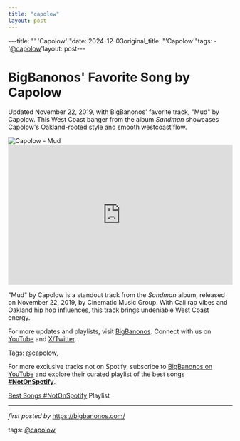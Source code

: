```yaml
---
title: "capolow"
layout: post
---
```

---title: "' 'Capolow''"date: 2024-12-03original_title: "'Capolow'"tags:  - '[@capolow](/tags/capolow/)'layout: post---<!-- Post Title --><h1 >BigBanonos' Favorite Song by Capolow</h1> <!-- Introductory Text --><p >Updated November 22, 2019, with BigBanonos' favorite track, "Mud" by Capolow. This West Coast banger from the album *Sandman* showcases Capolow's Oakland-rooted style and smooth westcoast flow.</p> <!-- Featured Image --><div > <img src="https://townsquare.media/site/812/files/2020/03/capolow.jpg?w=780&q=75" alt="Capolow - Mud" /></div> <!-- YouTube Video Embed --><div > <iframe width="100%" height="315" src="https://www.youtube.com/embed/e9tNRARuPmA" title="Capolow - MUD (OFFICIAL MUSIC VIDEO) | Dir. ShotBy806Nick" frameborder="0" allow="accelerometer; autoplay; clipboard-write; encrypted-media; gyroscope; picture-in-picture; web-share" referrerpolicy="strict-origin-when-cross-origin" allowfullscreen></iframe></div> <!-- Song Information --><div > <p>"Mud" by Capolow is a standout track from the *Sandman* album, released on November 22, 2019, by Cinematic Music Group. With Cali rap vibes and Oakland hip hop influences, this track brings undeniable West Coast energy.</p></div> <!-- Footer Links --><div > <p>For more updates and playlists, visit <a href="https://bigbanonos.com/" target="_blank">BigBanonos</a>. Connect with us on <a href="https://www.youtube.com/[@BigBanonos](/tags/BigBanonos/)" target="_blank">YouTube</a> and <a href="https://x.com/bigbanonos" target="_blank">X/Twitter</a>.</p></div> <!-- Tags --><p >Tags: [@capolow](/tags/capolow/),</p><!--Subscribe and Playlist Links--><div>    <p>For more exclusive tracks not on Spotify, subscribe to <a href="https://www.youtube.com/[@BigBanonos](/tags/BigBanonos/)" target="_blank">BigBanonos on YouTube</a> and explore their curated playlist of the best songs <strong>[#NotOnSpotify](/tags/NotOnSpotify/)</strong>.</p>    <p><a href="https://www.youtube.com/playlist?list=PLtuNtuTatqI0kFahUCbtbfenC_ET5O_tr" target="_blank">Best Songs [#NotOnSpotify](/tags/NotOnSpotify/) Playlist<br /></a></p></div><hr /><p><em>first posted by</em> <a href="https://bigbanonos.com/" rel="noopener" target="_new">https://bigbanonos.com/</a></p><p>tags: [@capolow](/tags/capolow/),</p>